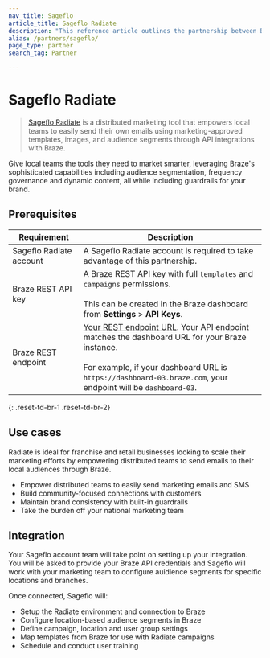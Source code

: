 ```yaml
---
nav_title: Sageflo
article_title: Sageflo Radiate
description: "This reference article outlines the partnership between Braze and Sageflo, a distributed marketing tool that empowers teams to easily send their own emails using marketing-approved templates, images, and audience segments through API integrations with Braze."
alias: /partners/sageflo/
page_type: partner
search_tag: Partner

---
```


# Sageflo Radiate

> [Sageflo Radiate](https://sageflo.com/radiate) is a distributed marketing tool that empowers local teams to easily send their own emails using marketing-approved templates, images, and audience segments through API integrations with Braze.

Give local teams the tools they need to market smarter, leveraging Braze's sophisticated capabilities including audience segmentation, frequency governance and dynamic content, all while including guardrails for your brand. 

## Prerequisites

| Requirement | Description |
| ----------- | ----------- |
| Sageflo Radiate account | A Sageflo Radiate account is required to take advantage of this partnership. |
| Braze REST API key | A Braze REST API key with full `templates` and `campaigns` permissions. <br><br> This can be created in the Braze dashboard from **Settings** > **API Keys**. |
| Braze REST endpoint | [Your REST endpoint URL][1]. Your API endpoint matches the dashboard URL for your Braze instance. <br><br> For example, if your dashboard URL is `https://dashboard-03.braze.com`, your endpoint will be `dashboard-03`. |
{: .reset-td-br-1 .reset-td-br-2}

## Use cases

Radiate is ideal for franchise and retail businesses looking to scale their marketing efforts by empowering distributed teams to send emails to their local audiences through Braze.

* Empower distributed teams to easily send marketing emails and SMS
* Build community-focused connections with customers
* Maintain brand consistency with built-in guardrails
* Take the burden off your national marketing team

## Integration

Your Sageflo account team will take point on setting up your integration. You will be asked to provide your Braze API credentials and Sageflo will work with your marketing team to configure auidience segments for specific locations and branches. 

Once connected, Sageflo will:

* Setup the Radiate environment and connection to Braze
* Configure location-based audience segments in Braze
* Define campaign, location and user group settings
* Map templates from Braze for use with Radiate campaigns
* Schedule and conduct user training

[1]: {{site.baseurl}}/developer_guide/rest_api/basics/#endpoints
